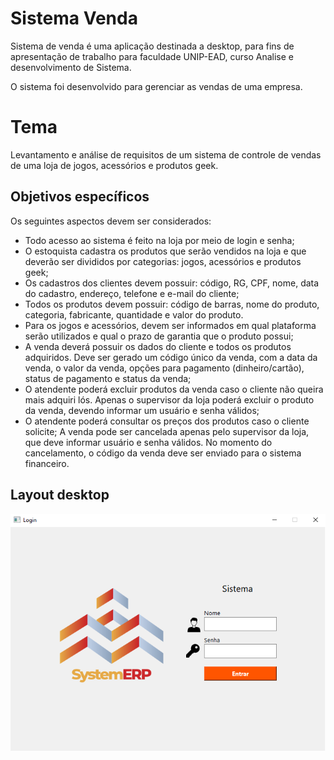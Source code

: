 # Sistema Venda

Sistema de venda é uma aplicação destinada a desktop, para fins de apresentação de trabalho para faculdade UNIP-EAD, curso Analise e desenvolvimento de Sistema.

O sistema foi desenvolvido para gerenciar as vendas de uma empresa.

# Tema
Levantamento e análise de requisitos de um sistema de controle de vendas de uma loja de jogos, acessórios e produtos geek.

## Objetivos específicos

Os seguintes aspectos devem ser considerados: 
- Todo acesso ao sistema é feito na loja por meio de login e senha; 
- O estoquista cadastra os produtos que serão vendidos na loja e que deverão ser divididos por categorias: jogos, acessórios e produtos geek; 
- Os cadastros dos clientes devem possuir: código, RG, CPF, nome, data do cadastro, endereço, telefone e e-mail do cliente; 
- Todos os produtos devem possuir: código de barras, nome do produto, categoria, fabricante, quantidade e valor do produto. 
- Para os jogos e acessórios, devem ser informados em qual plataforma serão utilizados e qual o prazo de garantia que o produto possui; 
- A venda deverá possuir os dados do cliente e todos os produtos adquiridos. Deve ser gerado um código único da venda, com a data da venda, o valor da venda, opções para pagamento (dinheiro/cartão), status de pagamento e status da venda; 
- O atendente poderá excluir produtos da venda caso o cliente não queira mais adquiri lós. Apenas o supervisor da loja poderá excluir o produto da venda, devendo informar um usuário e senha válidos; 
- O atendente poderá consultar os preços dos produtos caso o cliente solicite; A venda pode ser cancelada apenas pelo supervisor da loja, que deve informar usuário e senha válidos. No momento do cancelamento, o código da venda deve ser enviado para o sistema financeiro.

## Layout desktop

![Layout desktop](https://github.com/VictorOlima/Sistema-Venda/blob/main/assets/Login.png)




